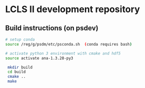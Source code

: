# LCLS II development repository
## Build instructions (on psdev)
```bash
# setup conda
source /reg/g/psdm/etc/psconda.sh  (conda requires bash)

# activate python 3 environment with cmake and hdf5
source activate ana-1.3.28-py3

 mkdir build
 cd build
 cmake ..
 make
```

